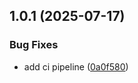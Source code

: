 ## 1.0.1 (2025-07-17)


### Bug Fixes

* add ci pipeline ([0a0f580](https://github.com/l4rm4nd/cs2-rcon-panel/commit/0a0f580fc24e7d3f51f6a75063241519877f9b47))


